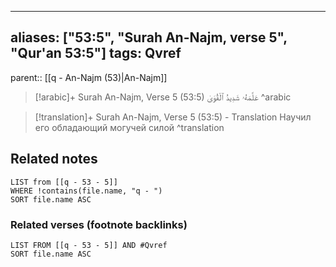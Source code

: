 
---
aliases: ["53:5", "Surah An-Najm, verse 5", "Qur'an 53:5"]
tags: Qvref
---

parent:: [[q - An-Najm (53)|An-Najm]]

> [!arabic]+ Surah An-Najm, Verse 5 (53:5)
> <span class="quran-arabic">عَلَّمَهُۥ شَدِيدُ ٱلْقُوَىٰ</span>
^arabic

> [!translation]+ Surah An-Najm, Verse 5 (53:5) - Translation
> Научил его обладающий могучей силой
^translation



## Related notes
```dataview
LIST from [[q - 53 - 5]]
WHERE !contains(file.name, "q - ")
SORT file.name ASC
```

### Related verses (footnote backlinks)
```dataview
LIST FROM [[q - 53 - 5]] AND #Qvref
SORT file.name ASC
```


